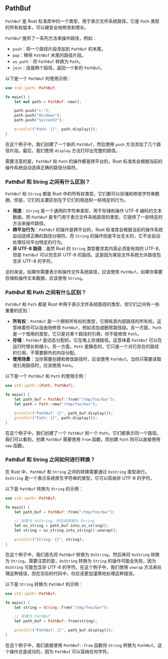 ## PathBuf

`PathBuf` 是 Rust 标准库中的一个类型，用于表示文件系统路径。它是 `Path` 类型的所有权版本，可以被安全地修改和增长。

`PathBuf` 提供了一系列方法来操作路径，例如：

- `push`：将一个路径片段添加到 `PathBuf` 的末尾。
- `pop`：移除 `PathBuf` 末尾的路径片段。
- `as_path`：将 `PathBuf` 转换为 `Path`。
- `join`：连接两个路径，返回一个新的 `PathBuf`。

以下是一个 `PathBuf` 的使用示例：

```rust
use std::path::PathBuf;

fn main() {
    let mut path = PathBuf::new();

    path.push("c:");
    path.push("Windows");
    path.push("System32");

    println!("Path: {}", path.display());
}
```

在这个例子中，我们创建了一个新的 `PathBuf`，然后使用 `push` 方法添加了几个路径片段。最后，我们使用 `display` 方法打印出完整的路径。

需要注意的是，`PathBuf` 和 `Path` 的操作都是跨平台的，Rust 标准库会根据当前的操作系统自动选择正确的路径分隔符。

### PathBuf 和 String 之间有什么区别？

`PathBuf` 和 `String` 都是 Rust 中的所有权类型，它们都可以存储和修改字符串数据。但是，它们的主要区别在于它们的用途和一些特定的行为。

- **用途**：`String` 是一个通用的字符串类型，用于存储和操作 UTF-8 编码的文本数据。而 `PathBuf` 是专门用于表示文件系统路径的类型，它提供了一些特定的方法来操作路径。
- **跨平台行为**：`PathBuf` 的操作是跨平台的，Rust 标准库会根据当前的操作系统自动选择正确的路径分隔符。而 `String` 的操作则是平台无关的，它不会自动处理任何平台特定的行为。
- **非 UTF-8 路径**：虽然 Rust 的 `String` 类型要求其内容必须是有效的 UTF-8，但是 `PathBuf` 可以包含非 UTF-8 的路径。这是因为某些文件系统允许路径包含非 UTF-8 的字符。

总的来说，如果你需要表示和操作文件系统路径，应该使用 `PathBuf`。如果你需要存储和操作文本数据，应该使用 `String`。

### PathBuf 和 Path 之间有什么区别？

`PathBuf` 和 `Path` 都是 Rust 中用于表示文件系统路径的类型，但它们之间有一些重要的区别：

- **所有权**：`PathBuf` 是一个拥有所有权的类型，它拥有其内部路径的所有权。这意味着你可以自由地修改 `PathBuf`，例如添加或删除路径段。另一方面，`Path` 是一个借用的类型，它只是对某个路径的引用，你不能修改 `Path`。
- **存储**：`PathBuf` 是动态分配的，它在堆上存储路径。这意味着 `PathBuf` 可以在运行时增长和缩小。另一方面，`Path` 是静态的，它只是一个对已存在的路径的引用，不需要额外的内存分配。
- **使用场景**：当你需要创建和修改路径时，应该使用 `PathBuf`。当你只需要读取或引用路径时，应该使用 `Path`。

以下是一个 `PathBuf` 和 `Path` 的使用示例：

```rust
use std::path::{Path, PathBuf};

fn main() {
    let path_buf = PathBuf::from("/tmp/foo/bar");
    let path = Path::new("/tmp/foo/bar");

    println!("PathBuf: {}", path_buf.display());
    println!("Path: {}", path.display());
}
```

在这个例子中，我们创建了一个 `PathBuf` 和一个 `Path`，它们都表示同一个路径。我们可以看到，创建 `PathBuf` 需要使用 `from` 函数，而创建 `Path` 则可以直接使用 `new` 函数。

### PathBuf 和 String 之间如何进行转换？

在 Rust 中，`PathBuf` 和 `String` 之间的转换需要通过 `OsString` 类型进行。`OsString` 是一个表示系统原生字符串的类型，它可以容纳非 UTF-8 的字符。

以下是 `PathBuf` 转换为 `String` 的示例：

```rust
use std::path::PathBuf;

fn main() {
    let path_buf = PathBuf::from("/tmp/foo/bar");

    // 转换为 OsString，然后再转换为 String
    let os_string = path_buf.into_os_string();
    let string = os_string.into_string().unwrap();

    println!("String: {}", string);
}
```

在这个例子中，我们首先将 `PathBuf` 转换为 `OsString`，然后再将 `OsString` 转换为 `String`。需要注意的是，`OsString` 转换为 `String` 的操作可能会失败，因为 `OsString` 可能包含非 UTF-8 的字符。在这个例子中，我们使用 `unwrap` 方法来处理这种错误，但在实际的代码中，你应该更加谨慎地处理这种错误。

以下是 `String` 转换为 `PathBuf` 的示例：

```rust
use std::path::PathBuf;

fn main() {
    let string = String::from("/tmp/foo/bar");

    // 转换为 PathBuf
    let path_buf = PathBuf::from(string);

    println!("PathBuf: {}", path_buf.display());
}
```

在这个例子中，我们直接使用 `PathBuf::from` 函数将 `String` 转换为 `PathBuf`。这个操作总是成功的，因为 `PathBuf` 可以容纳任何字符。